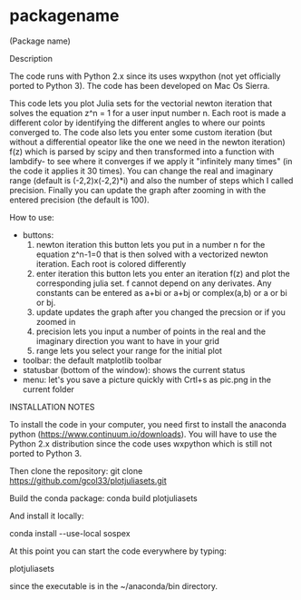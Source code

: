 # packagename
 (Package name)

Description

The code runs with Python 2.x since its uses wxpython (not
yet officially ported to Python 3).
The code has been developed on Mac Os Sierra.

This code lets you plot Julia sets for the vectorial newton iteration that solves the equation z^n = 1 
for a user input number n. Each root is made a different color by identifying the different angles to 
where our points converged to. The code also lets you enter some custom iteration (but without a differential 
opeator like the one we need in the newton iteration) f(z) which is parsed by scipy and then transformed 
into a function with lambdify- to see where it converges if we apply it "infinitely many times" 
(in the code it applies it 30 times). You can change the real and imaginary range (default is 
(-2,2)x(-2,2)*i) and also the number of steps which I called precision. Finally you can update 
the graph after zooming in with the entered precision (the default is 100).

How to use:
- buttons:
    1. newton iteration
        this button lets you put in a number n for the equation z^n-1=0 that is then solved with a vectorized newton iteration. Each root is colored differently
    2. enter iteration
        this button lets you enter an iteration f(z) and plot the corresponding julia set. f cannot depend on any derivates. Any constants can 
        be entered as a+bi or a+bj or complex(a,b) or a or bi or bj.
    3. update
        updates the graph after you changed the precsion or if you zoomed in
    4. precision
        lets you input a number of points in the real and the imaginary direction you want to have in your grid
    5. range
        lets you select your range for the initial plot
- toolbar:
    the default matplotlib toolbar
- statusbar (bottom of the window):
    shows the current status
- menu:
    let's you save a picture quickly with Crtl+s as pic.png in the current folder


INSTALLATION NOTES

To install the code in your computer, you need first to install the anaconda
python (https://www.continuum.io/downloads).
You will have to use the Python 2.x distribution since the code
uses wxpython which is still not ported to Python 3.


Then clone the repository:
git clone https://github.com/gcol33/plotjuliasets.git

Build the conda package:
conda build plotjuliasets

And install it locally:

conda install --use-local sospex

At this point you can start the code everywhere by
typing:

plotjuliasets

since the executable is in the ~/anaconda/bin directory.
